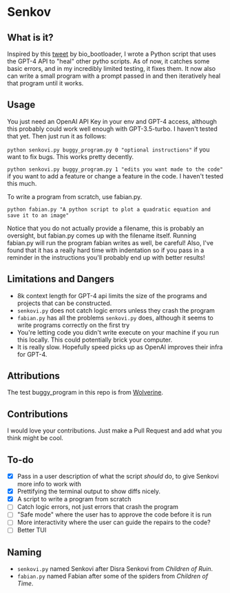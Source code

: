 # Senkov

## What is it?
Inspired by this [tweet](https://twitter.com/bio_bootloader/status/1636880208304431104?s=20) by bio_bootloader, I wrote a Python script that uses the GPT-4 API to "heal" other pytho scripts. As of now, it catches some basic errors, and in my incredibly limited testing, it fixes them. It now also can write a small program with a prompt passed in and then iteratively heal that program until it works.

## Usage
You just need an OpenAI API Key in your env and GPT-4 access, although this probably could work well enough with GPT-3.5-turbo. I haven't tested that yet.
Then just run it as follows:

`python senkovi.py buggy_program.py 0 "optional instructions"` if you want to fix bugs. This works pretty decently.

`python senkovi.py buggy_program.py 1 "edits you want made to the code"` if you want to add a feature or change a feature in the code. I haven't tested this much.

To write a program from scratch, use fabian.py.

`python fabian.py "A python script to plot a quadratic equation and save it to an image"`

Notice that you do not actually provide a filename, this is probably an oversight, but fabian.py comes up with the filename itself.
Running fabian.py will run the program fabian writes as well, be careful! Also, I've found that it has a really hard time with indentation
so if you pass in a reminder in the instructions you'll probably end up with better results! 

## Limitations and Dangers
- 8k context length for GPT-4 api limits the size of the programs and projects that can be constructed.
- `senkovi.py` does not catch logic errors unless they crash the program
- `fabian.py` has all the problems `senkovi.py` does, although it seems to write programs correctly on the first try
- You're letting code you didn't write execute on your machine if you run this locally. This could potentially brick your computer.
- It is really slow. Hopefully speed picks up as OpenAI improves their infra for GPT-4.

## Attributions
The test buggy_program in this repo is from [Wolverine](https://github.com/biobootloader/wolverine/tree/main).

## Contributions
I would love your contributions. Just make a Pull Request and add what you think might be cool.

## To-do
- [x] Pass in a user description of what the script *should* do, to give Senkovi more info to work with
- [x] Prettifying the terminal output to show diffs nicely.
- [x] A script to write a program from scratch
- [ ] Catch logic errors, not just errors that crash the program
- [ ] "Safe mode" where the user has to approve the code before it is run
- [ ] More interactivity where the user can guide the repairs to the code?
- [ ] Better TUI

## Naming
- `senkovi.py` named Senkovi after Disra Senkovi from *Children of Ruin*.
- `fabian.py` named Fabian after some of the spiders from *Children of Time*.

